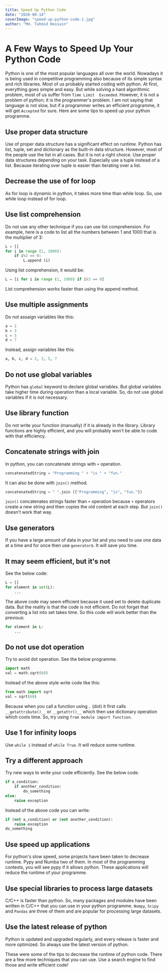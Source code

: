 ```yaml
---
title: Speed Up Python Code
date: "2020-08-14"
coverImage: "speed-up-python-code-1.jpg"
author: "Md. Tahmid Hossain"
---
```


# A Few Ways to Speed Up Your Python Code

Python is one of the most popular languages all over the world. Nowadays it is being used in competitive programming also because of its simple syntax and rich libraries. Most of us probably started coding with python. At first, everything goes simple and easy. But while solving a hard algorithmic problem, most of us suffer from `Time Limit  Exceeded`. However, it is not a problem of python; it is the programmer's problem. I am not saying that language is not slow, but if a programmer writes an efficient programme, it will get `Accepted` for sure. Here are some tips to speed up your python programme.

## Use proper data structure

Use of proper data structure has a significant effect on runtime. Python has list, tuple, set and dictionary as the built-in data structure. However, most of the people use the list in all cases. But it is not a right choice. Use proper data structures depending on your task. Especially use a tuple instead of a list. Because iterating over tuple is easier than iterating over a list.

## Decrease the use of for loop

As for loop is dynamic in python, it takes more time than while loop. So, use while loop instead of for loop.

## Use list comprehension

Do not use any other technique if you can use list comprehension. For example, here is a code to list all the numbers between 1 and 1000 that is the multiplier of 3:

```python
L = []
for i in range (1, 1000):
    if i%3 == 0:
        L.append (i)
```

Using list comprehension, it would be:

```python
L = [i for i in range (1, 1000) if i%3 == 0]
```

List comprehension works faster than using the append method.

## Use multiple assignments

Do not assaign variables like this:
```python
a = 2
b = 3
c = 5
d = 7
```

Instead, assign variables like this:
```python
a, b, c, d = 2, 3, 5, 7
```

## Do not use global variables

Python has `global` keyword to declare global variables. But global variables take higher time during operation than a local variable. So, do not use global variables if it is not necessary.

## Use library function

Do not write your function (manually) if it is already in the library. Library functions are highly efficient, and you will probably won't be able to code with that efficiency.

## Concatenate strings with join

In python, you can concatenate strings with `+` operation.

```python
concatenatedString = "Programming " + "is " + "fun."
```

It can also be done with `join()` method.

```python
concatenatedString = " ".join (["Programming", "is", "fun."])
```

`join()` concatenates strings faster than `+` operation because `+` operators create a new string and then copies the old content at each step. But `join()` doesn't work that way.

## Use generators

If you have a large amount of data in your list and you need to use one data at a time and for once then use `generator`s. It will save you time.

## It may seem efficient, but it's not

See the below code:
```python
L = []
for element in set(L):
    ...
```

The above code may seem efficient because it used set to delete duplicate data. But the reality is that the code is not efficient. Do not forget that converting a list into set takes time. So this code will work better than the previous:

```python
for element in L:
    ...
```

## Do not use dot operation

Try to avoid dot operation. See the below programme.
```python
import math
val = math.sqrt(60)
```

Instead of the above style write code like this:

```python
from math import sqrt
val = sqrt(60)
```
Because when you call a function using `.` (dot) it first calls `__getattribute()__` or `__getattr()__` which then use dictionary operation which costs time. So, try using `from module import function`.

## Use 1 for infinity loops

Use `while 1` instead of `while True`. It will reduce some runtime.

## Try a different approach

Try new ways to write your code efficiently. See the below code.
```python
if a_condition:
    if another_condition:
        do_something
else:
    raise exception
```
Instead of the above code you can write:
```python
if (not a_condition) or (not another_condition):
    raise exception
do_something
```

## Use speed up applications

For python's slow speed, some projects have been taken to decrease runtime. Pypy and Numba two of them. In most of the programming contests, you will see pypy if it allows python. These applications will reduce the runtime of your programme.

## Use special libraries to process large datasets

C/C++ is faster than python. So, many packages and modules have been written in C/C++ that you can use in your python programme. `Numpy`, `Scipy` and `Pandas` are three of them and are popular for processing large datasets.

## Use the latest release of python

Python is updated and upgraded regularly, and every release is faster and more optimized. So always use the latest version of python.

 

These were some of the tips to decrease the runtime of python code. There are a few more techniques that you can use. Use a search engine to find those and write efficient code!
